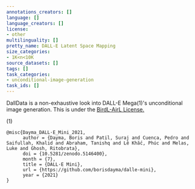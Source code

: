 ```yaml
---
annotations_creators: []
language: []
language_creators: []
license:
- other
multilinguality: []
pretty_name: DALL-E Latent Space Mapping
size_categories:
- 1K<n<10K
source_datasets: []
tags: []
task_categories:
- unconditional-image-generation
task_ids: []
---
```


DallData is a non-exhaustive look into DALL-E Mega(1)'s unconditional image generation. This is under the [BirdL-AirL License.](https://huggingface.co/spaces/BirdL/license/)

(1)

```bibtext
@misc{Dayma_DALL·E_Mini_2021,
      author = {Dayma, Boris and Patil, Suraj and Cuenca, Pedro and Saifullah, Khalid and Abraham, Tanishq and Lê Khắc, Phúc and Melas, Luke and Ghosh, Ritobrata},
      doi = {10.5281/zenodo.5146400},
      month = {7},
      title = {DALL·E Mini},
      url = {https://github.com/borisdayma/dalle-mini},
      year = {2021}
}
```